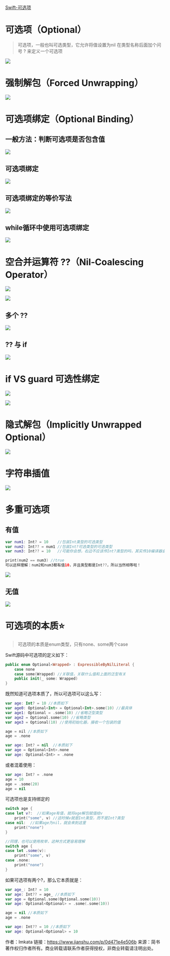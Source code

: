 [Swift-可选项](https://www.jianshu.com/p/0d471e4e506b)





# 可选项（Optional）

> 可选项，一般也叫可选类型，它允许将值设置为nil
> 在类型名称后面加个问号 ? 来定义一个可选项

![](media_05Optional/001.png)





# 强制解包（Forced Unwrapping） 

![](media_05Optional/002.png)





# 可选项绑定（Optional Binding）

## 一般方法：判断可选项是否包含值

![](media_05Optional/003.png)



## 可选项绑定

![](media_05Optional/004.png)



## 可选项绑定的等价写法

![](media_05Optional/005.png)



## while循环中使用可选项绑定

![](media_05Optional/006.png)





# 空合并运算符 ??（Nil-Coalescing Operator）

![](media_05Optional/007.png)

![](media_05Optional/008.png)



## 多个 ??

![](media_05Optional/009.png)



## ?? 与 if

![](media_05Optional/010.png)



# if VS guard 可选性绑定

![](media_05Optional/011.png)

![](media_05Optional/012.png)



# 隐式解包（Implicitly Unwrapped Optional）

![](media_05Optional/013.png)





# 字符串插值

![](media_05Optional/014.png)





# 多重可选项

## 有值

```swift
var num1: Int? = 10    //包装Int类型的可选类型
var num2: Int?? = num1 //包装Int?可选类型的可选类型
var num3: Int?? = 10   //可能你会想，右边不应该传Int?类型的吗，其实传10编译器会自动帮我们包装的

print(num2 == num3) //true
可以这样理解：num2和num3都有值10，并且类型都是Int??，所以当然相等啦！
```

![](media_05Optional/015.png)



## 无值

![](media_05Optional/016.png)





# 可选项的本质⭐

> 可选项的本质是enum类型，只有none、some两个case

Swift源码中可选项的定义如下：

```swift
public enum Optional<Wrapped> : ExpressibleByNilLiteral {
    case none
    case some(Wrapped) //关联值，关联什么值和上面的泛型有关
    public init(_ some: Wrapped)
}
```



既然知道可选项本质了，所以可选项可以这么写：

```kotlin
var age: Int? = 10 //本质如下
var age0: Optional<Int> = Optional<Int>.some(10) //最具体
var age1: Optional = .some(10) //省略泛型类型
var age2 = Optional.some(10) //省略类型
var age3 = Optional(10) //使用初始化器，接收一个包装的值

age = nil //本质如下
age = .none
```

```swift
var age: Int? = nil  //本质如下 
var age = Optional<Int>.none
var age: Optional<Int> = .none
```

或者混着使用：

```swift
var age: Int? = .none
age = 10
age = .some(20)
age = nil
```



可选项也是支持绑定的

```swift
switch age {
case let v?:  //如果age有值，就将age解包赋值给v
    print("some", v) //这时候v就是Int类型，而不是Int?类型
case nil:  //如果age为nil，就会来到这里
    print("none")
}

//同理，也可以使用枚举，这种方式更容易理解
switch age {
case let .some(v):
    print("some", v)
case .none:
    print("none")
}
```



如果可选项有两个?，那么它本质就是：

```swift
var age_: Int? = 10
var age: Int?? = age_ //本质如下
var age = Optional.some(Optional.some(10))
var age: Optional<Optional> = .some(.some(10))

age = nil //本质如下
age = .none

var age: Int?? = 10 //本质如下
var age: Optional<Optional> = 10
```



作者：Imkata
链接：https://www.jianshu.com/p/0d471e4e506b
来源：简书
著作权归作者所有。商业转载请联系作者获得授权，非商业转载请注明出处。
